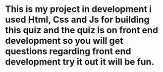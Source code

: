 # This is my project in development i used Html, Css and Js for building this quiz and the quiz is on front end development so you will get questions regarding front end development try it out it will be fun.
